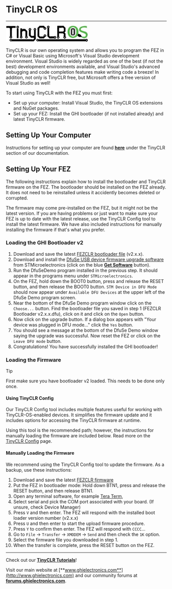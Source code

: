 # TinyCLR OS
---
![TinyCLR Logo](../tinyclr/images/tinyclrlogo_noborder.jpg)

TinyCLR is our own operating system and allows you to program the FEZ in C# or Visual Basic using Microsoft's Visual Studio development environment.  Visual Studio is widely regarded as one of the best (if not the best) development environments available, and Visual Studio's advanced debugging and code completion features make writing code a breeze!  In addition, not only is TinyCLR free, but Microsoft offers a free version of Visual Studio as well!

To start using TinyCLR with the FEZ you must first:
* Set up your computer:  Install Visual Studio, the TinyCLR OS extensions and NuGet packages.
* Set up your FEZ:  Install the GHI bootloader (if not installed already) and latest TinyCLR firmware.

## Setting Up Your Computer
Instructions for setting up your computer are found [**here**](../tinyclr/intro.md#using-tinyclr) under the TinyCLR section of our documentation.

## Setting Up Your FEZ
The following instructions explain how to install the bootloader and TinyCLR firmware on the FEZ.  The bootloader should be installed on the FEZ already.  It does not need to be reinstalled unless it accidently becomes deleted or corrupted.

The firmware may come pre-installed on the FEZ, but it might not be the latest version.  If you are having problems or just want to make sure your FEZ is up to date with the latest release, use the TinyCLR Config tool to install the latest firmware.  We have also included instructions for manually installing the firmware if that's what you prefer.

### Loading the GHI Bootloader v2
1. Download and save the latest [FEZCLR bootloader file](../tinyclr/loaders/ghi_bootloader.md#fezclr) (v2.x.x).
2. Download and install the [DfuSe USB device firmware upgrade software](http://www.st.com/en/development-tools/stsw-stm32080.html#getsoftware-scroll) from STMicroelectronics (click on the blue [**Get Software**](http://www.st.com/en/development-tools/stsw-stm32080.html#getsoftware-scroll) button).
3. Run the DfuSeDemo program installed in the previous step.  It should appear in the programs menu under `STMicroelectronics`.
4. On the FEZ, hold down the BOOT0 button, press and release the RESET button, and then release the BOOT0 button.  `STM Device in DFU Mode` should now appear under `Available DFU Devices` at the upper left of the DfuSe Demo program screen.
5. Near the bottom of the DfuSe Demo program window click on the `Choose...` button.  Find the bootloader file you saved in step 1 (FEZCLR Bootloader v2.x.x.dfu), click on it and click on the `Open` button.
6. Now click on the upgrade button.  If a dialog box appears with "Your device was plugged in DFU mode..." click the `Yes` button.
7. You should see a message at the bottom of the DfuSe Demo window saying the upgrade was successful.  Now reset the FEZ or click on the `Leave DFU mode` button.
8. Congratulations!  You have successfully installed the GHI bootloader!

### Loading the Firmware

> [!Tip]
> First make sure you have bootloader v2 loaded. This needs to be done only once.

#### Using TinyCLR Config
Our TinyCLR Config tool includes multiple features useful for working with TinyCLR-OS-enabled devices. It simplifies the firmware update and it includes options for accessing the TinyCLR firmware at runtime.

Using this tool is the recommended path; however, the instructions for manually loading the firmware are included below. Read more on the [TinyCLR Config](../tinyclr/tinyclr_config.md) page.

#### Manually Loading the Firmware
We recommend using the TinyCLR Config tool to update the firmware. As a backup, use these instructions:

1. Download and save the latest [FEZCLR firmware](../tinyclr/downloads.md#fezclr)
2. Put the FEZ in bootloader mode: Hold down BTN1, press and release the RESET button, and then release BTN1.
3. Open any terminal software, for example [Tera Term](http://ttssh2.osdn.jp/),
4. Select serial and pick the COM port associated with your board. (If unsure, check Device Manager)
5. Press `V` and then enter. The FEZ will respond with the installed boot loader version number (v2.x.x)
6. Press `U` and then enter to start the upload firmware procedure.
7. Press `Y` to confirm then enter. The FEZ will respond with `CCCC`...
8. Go to `File` -> `Transfer` -> `XMODEM` -> `Send` and then check the `1K` option.
9. Select the firmware file you downloaded in step 1.
10. When the transfer is complete, press the RESET button on the FEZ.

***
Check out our [**TinyCLR Tutorials**](../tinyclr/tutorials/intro.md)!

Visit our main website at [**www.ghielectronics.com**](http://www.ghielectronics.com) and our community forums at [**forums.ghielectronics.com**](https://forums.ghielectronics.com/).